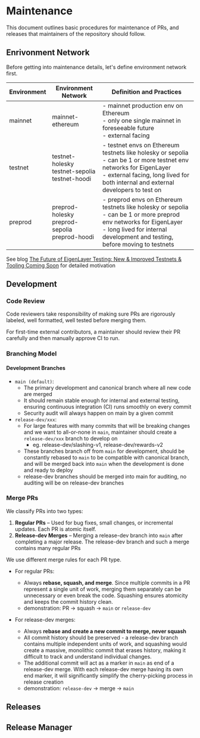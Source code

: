 # Maintenance

This document outlines basic procedures for maintenance of PRs, and releases that maintainers of the repository should follow.


## Enrivonment Network

Before getting into maintenance details, let's define environment network first.

| Environment | Environment Network | Definition and Practices |
|-------------|---------------------|--------------------------|
| mainnet | mainnet-ethereum | - mainnet production env on Ethereum<br>- only one single mainnet in foreseeable future<br>- external facing |
| testnet | testnet-holesky<br>testnet-sepolia<br>testnet-hoodi | - testnet envs on Ethereum testnets like holesky or sepolia<br>- can be 1 or more testnet env networks for EigenLayer<br>- external facing, long lived for both internal and external developers to test on |
| preprod | preprod-holesky<br>preprod-sepolia<br>preprod-hoodi | - preprod envs on Ethereum testnets like holesky or sepolia<br>- can be 1 or more preprod env networks for EigenLayer<br>- long lived for internal development and testing, before moving to testnets |

See blog [The Future of EigenLayer Testing: New & Improved Testnets & Tooling Coming Soon](https://www.blog.eigenlayer.xyz/the-future-of-eigenlayer-testing-new-and-improved-testnets-tooling-coming-soon/) for detailed motivation



##  Development

### Code Review

Code reviewers take responsibility of making sure PRs are rigorously labeled, well formatted, well tested before merging them. 

For first-time external contributors, a maintainer should review their PR carefully and then manually approve CI to run.


### Branching Model

#### Development Branches

- `main (default)`: 
    - The primary development and canonical branch where all new code are merged
    - It should remain stable enough for internal and external testing, ensuring continuous integration (CI) runs smoothly on every commit
    - Security audit will always happen on main by a given commit
- `release-dev/xxx`:
    - For large features with many commits that will be breaking changes and we want to all-or-none in `main`, maintainer should create a `release-dev/xxx` branch to develop on
        - eg. release-dev/slashing-v1, release-dev/rewards-v2
    - These branches branch off from `main` for development, should be constantly rebased to `main` to be compatible with canonical branch, and will be merged back into `main` when the development is done and ready to deploy
    - release-dev branches should be merged into main for auditing, no auditing will be on release-dev branches


### Merge PRs

We classify PRs into two types:

1. **Regular PRs** – Used for bug fixes, small changes, or incremental updates. Each PR is atomic itself.
2. **Release-dev Merges** – Merging a release-dev branch into `main` after completing a major release. The release-dev branch and such a merge contains many regular PRs

We use different merge rules for each PR type.

- For regular PRs:  
    - Always **rebase, squash, and merge**. Since multiple commits in a PR represent a single unit of work, merging them separately can be unnecessary or even break the code. Squashing ensures atomicity and keeps the commit history clean.
    - demonstration: PR -> squash -> `main` or `release-dev`


- For release-dev merges:
    - Always **rebase and create a new commit to merge, never squash**
    - All commit history should be preserved - a release-dev branch contains multiple independent units of work, and squashing would create a massive, monolithic commit that erases history, making it difficult to track and understand individual changes.
    - The additional commit will act as a marker in `main` as end of a release-dev merge. With each release-dev merge having its own end marker, it will significantly simplify the cherry-picking process in release creation
    - demonstration: `release-dev` -> merge -> `main`



## Releases



## Release Manager


